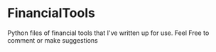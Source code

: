 # FinancialTools
Python files of financial tools that I've written up for use.
Feel Free to comment or make suggestions
